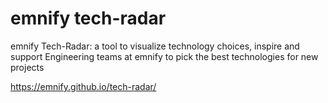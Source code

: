 # emnify tech-radar
emnify Tech-Radar: a tool to visualize technology choices, inspire and support Engineering teams at emnify to pick the best technologies for new projects

https://emnify.github.io/tech-radar/
